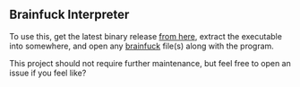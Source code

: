 ## Brainfuck Interpreter

To use this, get the latest binary release [from here](https://github.com/naakaamura/brainfuck-interpreter/releases), extract the executable into somewhere, and open any [brainfuck](https://en.wikipedia.org/wiki/Brainfuck) file(s) along with the program.

This project should not require further maintenance, but feel free to open an issue if you feel like?